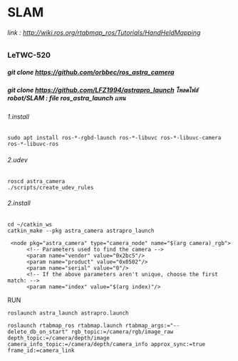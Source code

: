 # SLAM
###### link : http://wiki.ros.org/rtabmap_ros/Tutorials/HandHeldMapping
### LeTWC-520
##### git clone https://github.com/orbbec/ros_astra_camera
##### git clone https://github.com/LFZ1994/astrapro_launch โหลดไฟล์ robot/SLAM : file ros_astra_launch เเทน
###### 1.install 
```
sudo apt install ros-*-rgbd-launch ros-*-libuvc ros-*-libuvc-camera ros-*-libuvc-ros
```
###### 2.udev
```
roscd astra_camera
./scripts/create_udev_rules
```
###### 2.install
```
cd ~/catkin_ws
catkin_make --pkg astra_camera astrapro_launch
```
```
 <node pkg="astra_camera" type="camera_node" name="$(arg camera)_rgb">
      <!-- Parameters used to find the camera -->
      <param name="vendor" value="0x2bc5"/>
      <param name="product" value="0x0502"/>
      <param name="serial" value="0"/>
      <!-- If the above parameters aren't unique, choose the first match: -->
      <param name="index" value="$(arg index)"/>
```
RUN
```
roslaunch astra_launch astrapro.launch
```
```
roslaunch rtabmap_ros rtabmap.launch rtabmap_args:="--delete_db_on_start" rgb_topic:=/camera/rgb/image_raw depth_topic:=/camera/depth/image camera_info_topic:=/camera/depth/camera_info approx_sync:=true frame_id:=camera_link
```
